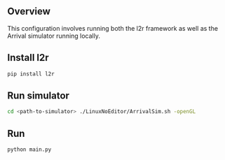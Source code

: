 ## Overview

This configuration involves running both the l2r framework as well as the Arrival
simulator running locally.


## Install l2r

```bash
pip install l2r
```

## Run simulator

```bash
cd <path-to-simulator> ./LinuxNoEditor/ArrivalSim.sh -openGL
```

## Run

```bash
python main.py
```
